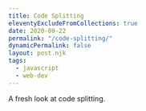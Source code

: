 ```yaml
---
title: Code Splitting
eleventyExcludeFromCollections: true
date: 2020-09-22
permalink: "/code-splitting/"
dynamicPermalink: false
layout: post.njk
tags:
  - javascript
  - web-dev
---
```


A fresh look at code splitting.

